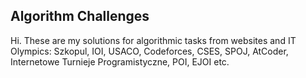 <h2>Algorithm Challenges</h2>
Hi. These are my solutions for algorithmic tasks from websites and IT Olympics: Szkopul, IOI, USACO, Codeforces, CSES, SPOJ, AtCoder, Internetowe Turnieje Programistyczne, POI, EJOI etc.
